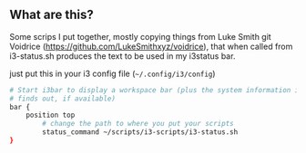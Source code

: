 ## What are this? 

Some scrips I put together, mostly copying things from Luke Smith git Voidrice (https://github.com/LukeSmithxyz/voidrice), that when called from i3-status.sh produces the text to be used in my i3status bar. 


just put this in your i3 config file (`~/.config/i3/config`)

```bash
# Start i3bar to display a workspace bar (plus the system information i3status
# finds out, if available)
bar {
	position top
        # change the path to where you put your scripts
        status_command ~/scripts/i3-scripts/i3-status.sh 
}

```